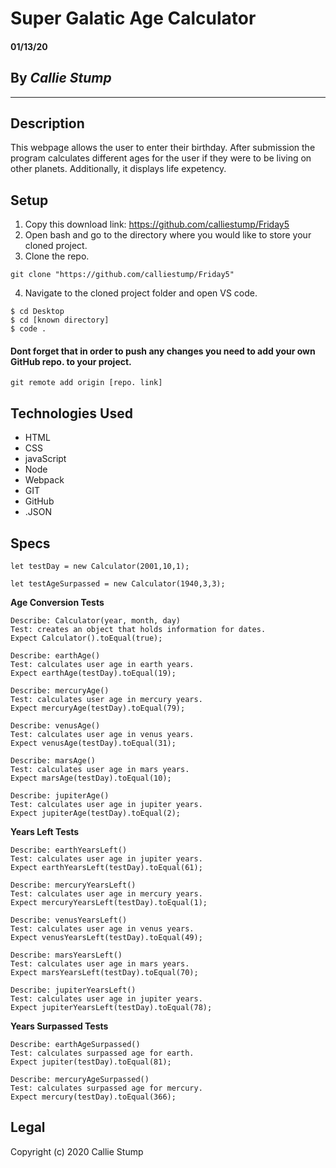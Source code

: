 # Super Galatic Age Calculator

#### **01/13/20**

## By _Callie Stump_
---
## **Description**
This webpage allows the user to enter their birthday. After submission the program calculates different ages for the user if they were to be living on other planets. Additionally, it displays life expetency.

## **Setup**
1. Copy this download link: https://github.com/calliestump/Friday5
2. Open bash and go to the directory where you would like to store your cloned project.
3. Clone the repo.
```
git clone "https://github.com/calliestump/Friday5"
```
4. Navigate to the cloned project folder and open VS code.
```
$ cd Desktop
$ cd [known directory]
$ code .
```
#### Dont forget that in order to push any changes you need to add your own GitHub repo. to your project.
```
git remote add origin [repo. link]
```
## **Technologies Used**
* HTML
* CSS
* javaScript
* Node
* Webpack
* GIT
* GitHub
* .JSON

## **Specs**
```
let testDay = new Calculator(2001,10,1);

let testAgeSurpassed = new Calculator(1940,3,3);
```
**Age Conversion Tests**
```
Describe: Calculator(year, month, day)
Test: creates an object that holds information for dates.
Expect Calculator().toEqual(true);
```
```
Describe: earthAge()
Test: calculates user age in earth years.
Expect earthAge(testDay).toEqual(19);
```
```
Describe: mercuryAge()
Test: calculates user age in mercury years.
Expect mercuryAge(testDay).toEqual(79);
```
```
Describe: venusAge()
Test: calculates user age in venus years.
Expect venusAge(testDay).toEqual(31);
```
```
Describe: marsAge()
Test: calculates user age in mars years.
Expect marsAge(testDay).toEqual(10);
```
```
Describe: jupiterAge()
Test: calculates user age in jupiter years.
Expect jupiterAge(testDay).toEqual(2);
```
**Years Left Tests**
```
Describe: earthYearsLeft()
Test: calculates user age in jupiter years.
Expect earthYearsLeft(testDay).toEqual(61);
```
```
Describe: mercuryYearsLeft()
Test: calculates user age in mercury years.
Expect mercuryYearsLeft(testDay).toEqual(1);
```
```
Describe: venusYearsLeft()
Test: calculates user age in venus years.
Expect venusYearsLeft(testDay).toEqual(49);
```
```
Describe: marsYearsLeft()
Test: calculates user age in mars years.
Expect marsYearsLeft(testDay).toEqual(70);
```
```
Describe: jupiterYearsLeft()
Test: calculates user age in jupiter years.
Expect jupiterYearsLeft(testDay).toEqual(78);
```
**Years Surpassed Tests**
```
Describe: earthAgeSurpassed()
Test: calculates surpassed age for earth.
Expect jupiter(testDay).toEqual(81);
```
```
Describe: mercuryAgeSurpassed()
Test: calculates surpassed age for mercury.
Expect mercury(testDay).toEqual(366);
```
## Legal
Copyright (c) 2020 Callie Stump